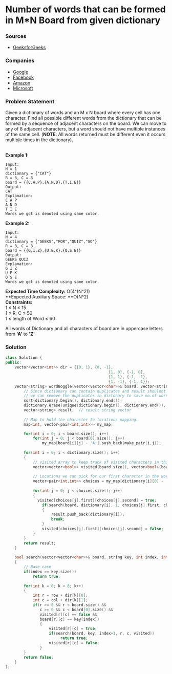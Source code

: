 # Number of words that can be formed in M\*N Board from given dictionary

### Sources

* [GeeksforGeeks](https://practice.geeksforgeeks.org/problems/72cf44eabd18006810efad06fbb623a0682acee2/1#)

### Companies

* [Google](../../company-based-lists/google.md)
* [Facebook](../../company-based-lists/facebook.md)
* [Amazon](../../company-based-lists/amazon.md)
* [Microsoft](../../company-based-lists/microsoft.md)

### Problem Statement

Given a dictionary of words and an M x N board where every cell has one character. Find all possible different words from the dictionary that can be formed by a sequence of adjacent characters on the board. We can move to any of 8 adjacent characters, but a word should not have multiple instances of the same cell. (**NOTE**: All words returned must be different even it occurs multiple times in the dictionary).

\
 **Example 1:**

```
Input: 
N = 1
dictionary = {"CAT"}
R = 3, C = 3
board = {{C,A,P},{A,N,D},{T,I,E}}
Output:
CAT
Explanation: 
C A P
A N D
T I E
Words we got is denoted using same color.
```

**Example 2:**

```
Input:
N = 4
dictionary = {"GEEKS","FOR","QUIZ","GO"}
R = 3, C = 3 
board = {{G,I,Z},{U,E,K},{Q,S,E}}
Output:
GEEKS QUIZ
Explanation: 
G I Z
U E K
Q S E 
Words we got is denoted using same color.
```

**Expected Time Complexity:** O(4^(N^2))\
**Expected Auxiliary Space: **O(N^2)\
**Constraints:**\
 1 ≤ N ≤ 15\
 1 ≤ R, C ≤ 50\
 1 ≤ length of Word ≤ 60

All words of Dictionary and all characters of board are in uppercase letters from **'A'** to **'Z'**

### **Solution**

```cpp
class Solution {
public:
    vector<vector<int>> dir = {{0, 1}, {0, -1}, 
    							             {1, 0}, {-1, 0}, 
    							             {1, 1}, {-1, -1}, 
    							             {1, -1}, {-1, 1}};
	vector<string> wordBoggle(vector<vector<char>>& board, vector<string>& dictionary) {
	    // Since dictionary can contain duplicates and result shouldnt have duplicate,
	    // we can remove the duplicates in dictonary to save no.of words being searched.
        sort(dictionary.begin(), dictionary.end());
        dictionary.erase(unique(dictionary.begin(), dictionary.end()), dictionary.end());
	    vector<string> result;  // result string vector
	    
	    // Map to hold the character to locations mapping.
        map<int, vector<pair<int,int>>> my_map;

	    for(int i = 0; i < board.size(); i++)
	        for(int j = 0; j < board[0].size(); j++)
	            my_map[board[i][j] - 'A'].push_back(make_pair(i,j));
	  
	    for(int i = 0; i < dictionary.size(); i++)
	    {
	        // visited array to keep track of visited characters in this word search
	        vector<vector<bool>> visited(board.size(), vector<bool>(board[0].size(), 0));
	        
	        // Locations we can pick for our first character in the word
	        vector<pair<int,int>> choices = my_map[dictionary[i][0] - 'A'];
	        
	        for(int j = 0; j < choices.size(); j++)
	        {
              visited[choices[j].first][choices[j].second] = true;
	            if(search(board, dictionary[i], 1, choices[j].first, choices[j].second, visited))
	            {
	                result.push_back(dictionary[i]);
	                break;
	            }
	            visited[choices[j].first][choices[j].second] = false;
	        }
	    }
	    return result;
	}
	
	bool search(vector<vector<char>>& board, string key, int index, int row, int col, vector<vector<bool>>&visited)
	{
	    // Base case
        if(index == key.size())
            return true;
        
        for(int k = 0; k < 8; k++)
        {
            int r = row + dir[k][0];
            int c = col + dir[k][1];
            if(r >= 0 && r < board.size() &&
               c >= 0 && c < board[0].size() &&
               visited[r][c] == false &&
               board[r][c] == key[index])
               {
                   visited[r][c] = true;
                   if(search(board, key, index+1, r, c, visited))
                        return true;
                   visited[r][c] = false;
               }
        }
        return false;
	}
};
```
